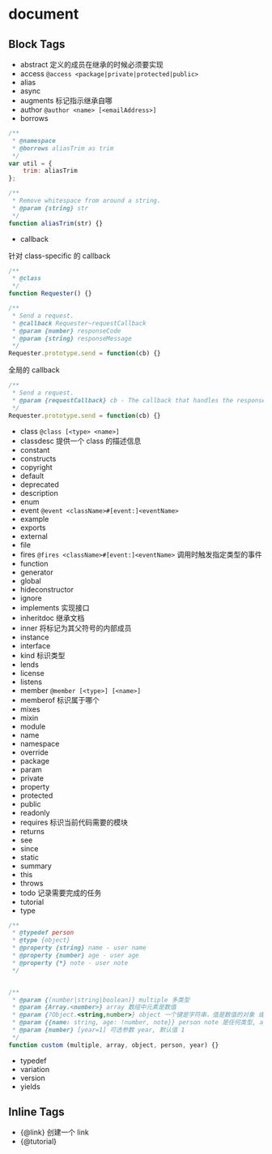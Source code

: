 # document

## Block Tags

- abstract 定义的成员在继承的时候必须要实现
- access `@access <package|private|protected|public>`
- alias
- async
- augments 标记指示继承自哪
- author `@author <name> [<emailAddress>]`
- borrows

```js
/**
 * @namespace
 * @borrows aliasTrim as trim
 */
var util = {
    trim: aliasTrim
};

/**
 * Remove whitespace from around a string.
 * @param {string} str
 */
function aliasTrim(str) {}
```

- callback

针对 class-specific 的 callback

```js
/**
 * @class
 */
function Requester() {}

/**
 * Send a request.
 * @callback Requester~requestCallback
 * @param {number} responseCode
 * @param {string} responseMessage
 */
Requester.prototype.send = function(cb) {}
```

全局的 callback

```js
/**
 * Send a request.
 * @param {requestCallback} cb - The callback that handles the response.
 */
Requester.prototype.send = function(cb) {}
```

- class `@class [<type> <name>]`
- classdesc 提供一个 class 的描述信息
- constant
- constructs
- copyright
- default
- deprecated
- description
- enum
- event `@event <className>#[event:]<eventName>`
- example
- exports
- external
- file
- fires `@fires <className>#[event:]<eventName>` 调用时触发指定类型的事件
- function
- generator
- global
- hideconstructor
- ignore
- implements 实现接口
- inheritdoc 继承文档
- inner 将标记为其父符号的内部成员
- instance
- interface
- kind 标识类型
- lends
- license
- listens
- member `@member [<type>] [<name>]`
- memberof 标识属于哪个
- mixes
- mixin
- module
- name
- namespace
- override
- package
- param
- private
- property
- protected
- public
- readonly
- requires 标识当前代码需要的模块
- returns
- see
- since
- static
- summary
- this
- throws
- todo 记录需要完成的任务
- tutorial
- type

```js
/**
 * @typedef person
 * @type {object}
 * @property {string} name - user name
 * @property {number} age - user age
 * @property {*} note - user note
 */


/**
 * @param {(number|string|boolean)} multiple 多类型
 * @param {Array.<number>} array 数组中元素是数值
 * @param {?Object.<string,number>} object 一个键是字符串，值是数值的对象 或 null
 * @param {{name: string, age: !number, note}} person note 是任何类型, age 不是 null
 * @param {number} [year=1] 可选参数 year, 默认值 1
 */
function custom (multiple, array, object, person, year) {}
```

- typedef
- variation
- version
- yields

## Inline Tags

- {@link} 创建一个 link
- {@tutorial}

